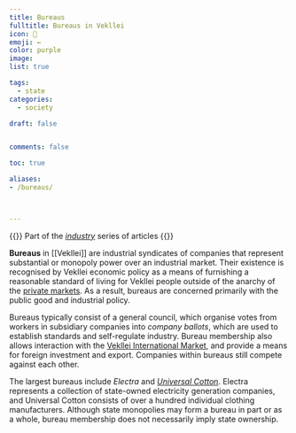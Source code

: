 ```yaml
---
title: Bureaus
fulltitle: Bureaus in Vekllei
icon: 🏢
emoji: ←
color: purple
image:
list: true

tags:
  - state
categories:
  - society

draft: false


comments: false

toc: true

aliases:
- /bureaus/



---
```

{{<note series>}}
 Part of the *[industry](/industry/)* series of articles
{{</note>}}

**Bureaus** in [[Vekllei]] are industrial syndicates of companies that represent substantial or monopoly power over an industrial market. Their existence is recognised by Vekllei economic policy as a means of furnishing a reasonable standard of living for Vekllei people outside of the anarchy of the [private markets](/factbook/society/state/finance/#domestic-markets). As a result, bureaus are concerned primarily with the public good and industrial policy.

Bureaus typically consist of a general council, which organise votes from workers in subsidiary companies into *company ballots*, which are used to establish standards and self-regulate industry. Bureau membership also allows interaction with the [Vekllei International Market](/factbook/society/state/finance/#international-markets), and provide a means for foreign investment and export. Companies within bureaus still compete against each other.

The largest bureaus include *Electra* and [*Universal Cotton*](/universal-cotton/). Electra represents a collection of state-owned electricity generation companies, and Universal Cotton consists of over a hundred individual clothing manufacturers. Although state monopolies may form a bureau in part or as a whole, bureau membership does not necessarily imply state ownership.

